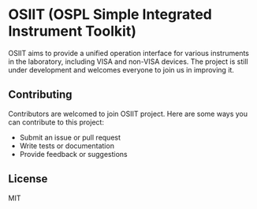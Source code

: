 # OSIIT (OSPL Simple Integrated Instrument Toolkit)

OSIIT aims to provide a unified operation interface for various instruments in the laboratory, including VISA and non-VISA devices. The project is still under development and welcomes everyone to join us in improving it.

## Contributing
Contributors are welcomed to join OSIIT project. Here are some ways you can contribute to this project:
- Submit an issue or pull request
- Write tests or documentation
- Provide feedback or suggestions

## License
MIT
